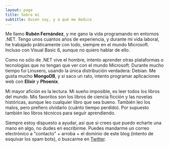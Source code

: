 ```yaml
---
layout: page
title: Sobre mí
subtitle: Quién soy, y a qué me dedico
---
```


Me llamo **Rubén Fernández**, y me gano la vida programando en entornos .NET. Tengo unos cuantos años de experiencia, y durante mi vida laboral, he trabajado práticamente con todo, siempre en el mundo Microsoft. Incluso con Visual Basic 6, aunque no quiero hablar de ello. 

Como no sólo de .NET vive el hombre, intento aprender otras plataformas o tecnologías que no tengan que ver con el mundo Microsoft. Durante mucho tiempo fui Linuxero, usando la única distribución verdadera: Debian. Me gusta mucho **MongoDB**, y si 
saco un rato, intento programar aplicaciones web con **Elixir** y **Phoenix**.

Mi mayor afición es la lectura. Mi sueño imposible, es leer todos los libros del mundo. Mis favoritos son los libros de ciencia ficción y las novelas históricas, aunque leo cualquier libro que sea bueno. También leo los malos, pero prefiero olvidarlo (cuánto tiempo perdido). Por supuesto también leo libros técnicos para seguir aprendiendo.

Siempre estoy dispuesto a ayudar, así que si crees que puedo echarte una mano en algo, no dudes en escribirme. Puedes mandarme un correo electrónico a "contacto" + arroba + el dominio de este blog (intento de esquivar los spam bots), 
o buscarme en [Twitter](https://twitter.com/_rubenfa).

